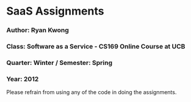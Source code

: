# SaaS Assignments

### Author: Ryan Kwong
### Class: Software as a Service - CS169 Online Course at UCB
### Quarter: Winter / Semester: Spring
### Year: 2012

Please refrain from using any of the code in doing the assignments.

